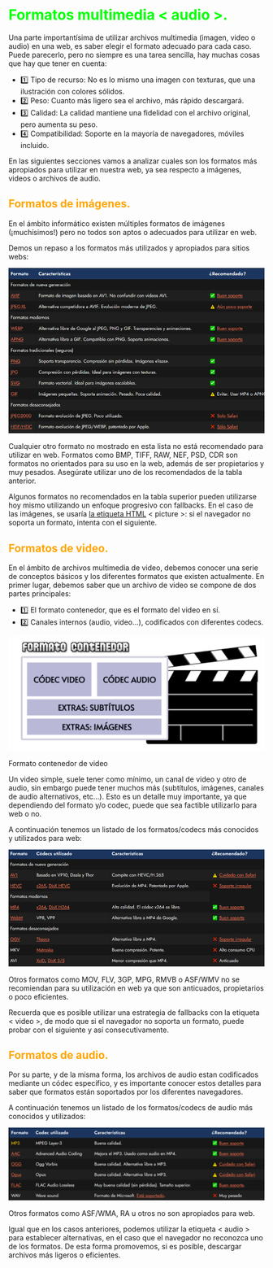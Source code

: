 # <span style="color:lime">Formatos multimedia < audio >.</span>

Una parte importantísima de utilizar archivos multimedia (imagen, video o audio) en una web, es saber elegir el formato adecuado para cada caso. Puede parecerlo, pero no siempre es una tarea sencilla, hay muchas cosas que hay que tener en cuenta:

   - 1️⃣ Tipo de recurso: No es lo mismo una imagen con texturas, que una ilustración con colores sólidos.
   - 2️⃣ Peso: Cuanto más ligero sea el archivo, más rápido descargará.
   - 3️⃣ Calidad: La calidad mantiene una fidelidad con el archivo original, pero aumenta su peso.
   - 4️⃣ Compatibilidad: Soporte en la mayoría de navegadores, móviles incluido.

En las siguientes secciones vamos a analizar cuales son los formatos más apropiados para utilizar en nuestra web, ya sea respecto a imágenes, videos o archivos de audio.

## <span style="color:orange">Formatos de imágenes.</span>
En el ámbito informático existen múltiples formatos de imágenes (¡muchísimos!) pero no todos son aptos o adecuados para utilizar en web.

Demos un repaso a los formatos más utilizados y apropiados para sitios webs:

![alt text](./imagenes-formatos-multimedia/image.png)

Cualquier otro formato no mostrado en esta lista no está recomendado para utilizar en web. Formatos como BMP, TIFF, RAW, NEF, PSD, CDR son formatos no orientados para su uso en la web, además de ser propietarios y muy pesados. Asegúrate utilizar uno de los recomendados de la tabla anterior.

Algunos formatos no recomendados en la tabla superior pueden utilizarse hoy mismo utilizando un enfoque progresivo con fallbacks. En el caso de las imágenes, se usaría [la etiqueta HTML](https://lenguajehtml.com/html/multimedia/etiqueta-html-picture/) < picture >: si el navegador no soporta un formato, intenta con el siguiente.

## <span style="color:orange">Formatos de video.</span>
En el ámbito de archivos multimedia de video, debemos conocer una serie de conceptos básicos y los diferentes formatos que existen actualmente. En primer lugar, debemos saber que un archivo de video se compone de dos partes principales:

   - 1️⃣ El formato contenedor, que es el formato del video en sí.
   - 2️⃣ Canales internos (audio, video...), codificados con diferentes codecs.

![alt text](./imagenes-formatos-multimedia/formato-contenedor-video.png)

Formato contenedor de video

Un video simple, suele tener como mínimo, un canal de video y otro de audio, sin embargo puede tener muchos más (subtítulos, imágenes, canales de audio alternativos, etc...). Esto es un detalle muy importante, ya que dependiendo del formato y/o codec, puede que sea factible utilizarlo para web o no.

A continuación tenemos un listado de los formatos/codecs más conocidos y utilizados para web:

![alt text](./imagenes-formatos-multimedia/image-1.png)

Otros formatos como MOV, FLV, 3GP, MPG, RMVB o ASF/WMV no se recomiendan para su utilización en web ya que son anticuados, propietarios o poco eficientes.

Recuerda que es posible utilizar una estrategia de fallbacks con la etiqueta < video >, de modo que si el navegador no soporta un formato, puede probar con el siguiente y así consecutivamente.

## <span style="color:orange">Formatos de audio.</span>
Por su parte, y de la misma forma, los archivos de audio estan codificados mediante un códec específico, y es importante conocer estos detalles para saber que formatos están soportados por los diferentes navegadores.

A continuación tenemos un listado de los formatos/codecs de audio más conocidos y utilizados:

![alt text](./imagenes-formatos-multimedia/image-2.png)

Otros formatos como ASF/WMA, RA u otros no son apropiados para web.

Igual que en los casos anteriores, podemos utilizar la etiqueta < audio > para establecer alternativas, en el caso que el navegador no reconozca uno de los formatos. De esta forma promovemos, si es posible, descargar archivos más ligeros o eficientes.

